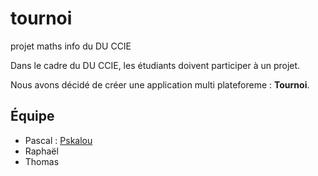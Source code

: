 # tournoi
projet maths info du DU CCIE

Dans le cadre du DU CCIE, les étudiants doivent participer à un projet.

Nous avons décidé de créer une application multi plateforeme : **Tournoi**.

## Équipe

* Pascal : [Pskalou](https://github.com/Pskalou)
* Raphaël
* Thomas
